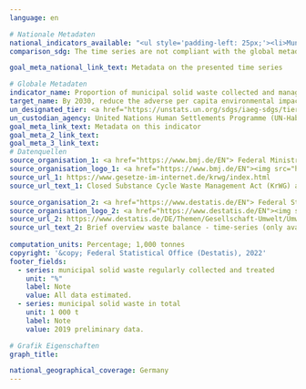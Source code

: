 ```yaml
---
language: en    

# Nationale Metadaten    
national_indicators_available: "<ul style='padding-left: 25px;'><li>Municipal solid waste regularly collected and treated</li> <li> Municipal solid waste in total</li></ul>"    
comparison_sdg: The time series are not compliant with the global metadata, but provide additional information.    

goal_meta_national_link_text: Metadata on the presented time series    

# Globale Metadaten    
indicator_name: Proportion of municipal solid waste collected and managed in controlled facilities out of total municipal waste generated, by cities    
target_name: By 2030, reduce the adverse per capita environmental impact of cities, including by paying special attention to air quality and municipal and other waste management    
un_designated_tier: <a href="https://unstats.un.org/sdgs/iaeg-sdgs/tier-classification/" title="Click here for more information on the UN tier classification."  target="_blank">Tier II</a>    
un_custodian_agency: United Nations Human Settlements Programme (UN-Habitat)<br>United Nations Statistics Division (UNSD)    
goal_meta_link_text: Metadata on this indicator    
goal_meta_2_link_text:     
goal_meta_3_link_text:         
# Datenquellen
source_organisation_1: <a href="https://www.bmj.de/EN"> Federal Ministry of Justice and the Federal Office of Justice </a>
source_organisation_logo_1: <a href="https://www.bmj.de/EN"><img src="https://g205sdgs.github.io/sdg-indicators/public/OrgImgEn/bmj.png" alt="Logo bmj" style="height:60px; width:148px"/></a>
source_url_1: https://www.gesetze-im-internet.de/krwg/index.html
source_url_text_1: Closed Substance Cycle Waste Management Act (KrWG) as amended (only available in German)

source_organisation_2: <a href="https://www.destatis.de/EN"> Federal Statistical Office (Destatis) </a>
source_organisation_logo_2: <a href="https://www.destatis.de/EN"><img src="https://g205sdgs.github.io/sdg-indicators/public/OrgImgEn/destatis.png" alt="Logo destatis" style="height:60px; width:148px"/></a>
source_url_2: https://www.destatis.de/DE/Themen/Gesellschaft-Umwelt/Umwelt/Abfallwirtschaft/Tabellen/liste-abfallbilanz-kurzuebersicht.html
source_url_text_2: Brief overview waste balance - time-series (only available in German)
    
computation_units: Percentage; 1,000 tonnes    
copyright: '&copy; Federal Statistical Office (Destatis), 2022'    
footer_fields:
  - series: municipal solid waste regularly collected and treated
    unit: "%"
    label: Note
    value: All data estimated.
  - series: municipal solid waste in total
    unit: 1 000 t
    label: Note
    value: 2019 preliminary data.    

# Grafik Eigenschaften    
graph_title:     

national_geographical_coverage: Germany    
---
```


<span></span>